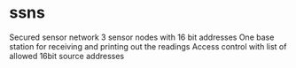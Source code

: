 # ssns

Secured sensor network
3 sensor nodes with 16 bit addresses
One base station for receiving and printing out the readings
Access control with list of allowed 16bit source addresses
